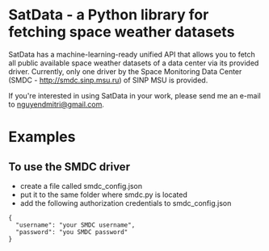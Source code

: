 # SatData - a Python library for fetching space weather datasets

SatData has a machine-learning-ready unified API that allows you to fetch all
public available space weather datasets of a data center via its provided
driver.
Currently, only one driver by the Space Monitoring Data Center (SMDC -
http://smdc.sinp.msu.ru) of SINP MSU is
provided.

If you're interested in using SatData in your work, please send me an e-mail to
nguyendmitri@gmail.com.

# Examples

## To use the SMDC driver

* create a file called smdc_config.json
* put it to the same folder where smdc.py is located
* add the following authorization credentials to smdc_config.json
```
{
  "username": "your SMDC username",
  "password": "you SMDC password"
}
```

